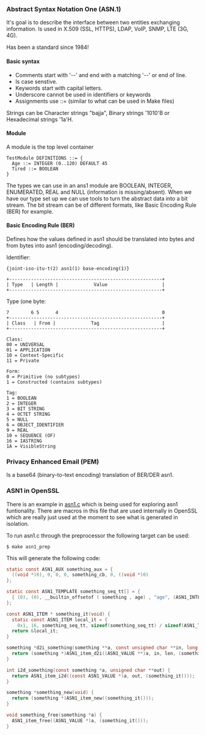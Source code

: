 ### Abstract Syntax Notation One (ASN.1)
It's goal is to describe the interface between two entities exchanging
information. Is used in X.509 (SSL, HTTPS), LDAP, VoIP, SNMP, LTE (3G, 4G).

Has been a standard since 1984!

#### Basic syntax
* Comments start with '--' and end with a matching '--' or end of line.
* Is case senstive. 
* Keywords start with capital letters.
* Underscore cannot be used in identifiers or keywords  
* Assignments use ::= (similar to what can be used in Make files)

Strings can be Character strings "bajja", Binary strings '1010'B or
Hexadecimal strings '1a'H.

#### Module
A module is the top level container
```
TestModule DEFINITIONS ::= {
  Age ::= INTEGER (0..120) DEFAULT 45
  Tired ::= BOOLEAN
}
```
The types we can use in an ans1 module are BOOLEAN, INTEGER, ENUMERATED, REAL
and NULL (information is missing/absent).
When we have our type set up we can use tools to turn the abstract data into
a bit stream. The bit stream can be of different formats, like Basic Encoding
Rule (BER) for example.

#### Basic Encoding Rule (BER)
Defines how the values defined in asn1 should be translated into bytes and
from bytes into asn1 (encoding/decoding).

Identifier:
```
{joint-iso-itu-t(2) asn1(1) base-encoding(1)}
```
```
+--------------------------------------------------------+
| Type   | Length |             Value                    |
+--------------------------------------------------------+
```
Type (one byte:
```
7        6 5      4                                      0
+--------------------------------------------------------+
| Class   | From |             Tag                       |
+--------------------------------------------------------+

Class:
00 = UNIVERSAL
01 = APPLICATION
10 = Context-Specific
11 = Private

Form:
0 = Primitive (no subtypes)
1 = Constructed (contains subtypes)

Tag:
1 = BOOLEAN
2 = INTEGER
3 = BIT STRING
4 = OCTET STRING
5 = NULL
6 = OBJECT_IDENTIFIER
9 = REAL
10 = SEQUENCE (OF)
16 = IASTRING
1A = VisibleString
```

### Privacy Enhanced Email (PEM)
Is a base64 (binary-to-text encoding) translation of BER/DER asn1.


### ASN1 in OpenSSL
There is an example in [asn1.c](./asn1.c) which is being used for exploring
asn1 funtionality. There are macros in this file that are used internally in
OpenSSL which are really just used at the moment to see what is generated in
isolation.

To run asn1.c through the preprocessor the following target can be used:
```console
$ make asn1_prep
```

This will generate the following code:
```c
static const ASN1_AUX something_aux = {
  ((void *)0), 0, 0, 0, something_cb, 0, ((void *)0)
};

static const ASN1_TEMPLATE something_seq_tt[] = {
  { (0), (0), __builtin_offsetof ( something , age) , "age", (ASN1_INTEGER_it) }
};

const ASN1_ITEM * something_it(void) {
  static const ASN1_ITEM local_it = {
    0x1, 16, something_seq_tt, sizeof(something_seq_tt) / sizeof(ASN1_TEMPLATE), &something_aux, sizeof(something), "something" };
  return &local_it;
}

something *d2i_something(something **a, const unsigned char **in, long len) {
  return (something *)ASN1_item_d2i((ASN1_VALUE **)a, in, len, (something_it()));
}

int i2d_something(const something *a, unsigned char **out) {
  return ASN1_item_i2d((const ASN1_VALUE *)a, out, (something_it()));
}

something *something_new(void) {
  return (something *)ASN1_item_new((something_it()));
}

void something_free(something *a) {
  ASN1_item_free((ASN1_VALUE *)a, (something_it()));
}

```
